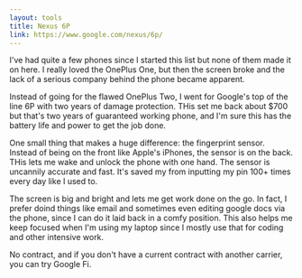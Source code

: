 ```yaml
---
layout: tools
title: Nexus 6P
link: https://www.google.com/nexus/6p/
---
```


I've had quite a few phones since I started this list but none of them made it on here.  I really loved the 
OnePlus One, but then the screen broke and the lack of a serious company behind the phone became apparent.

Instead of going for the flawed OnePlus Two, I went for Google's top of the line 6P with two years of damage
protection.  THis set me back about $700 but that's two years of guaranteed working phone, and I'm sure this
has the battery life and power to get the job done.

One small thing that makes a huge difference: the fingerprint sensor.  Instead of being on the front like Apple's
iPhones, the sensor is on the back.  THis lets me wake and unlock the phone with one hand.  The sensor is uncannily
accurate and fast.  It's saved my from inputting my pin 100+ times every day like I used to.

The screen is big and bright and lets me get work done on the go.  In fact, I prefer doind things like email and
sometimes even editing google docs via the phone, since I can do it laid back in a comfy position.  This
also helps me keep focused when I'm using my laptop since I mostly use that for coding and other intensive work.

No contract, and if you don't have a current contract with another carrier, you can try Google Fi.
